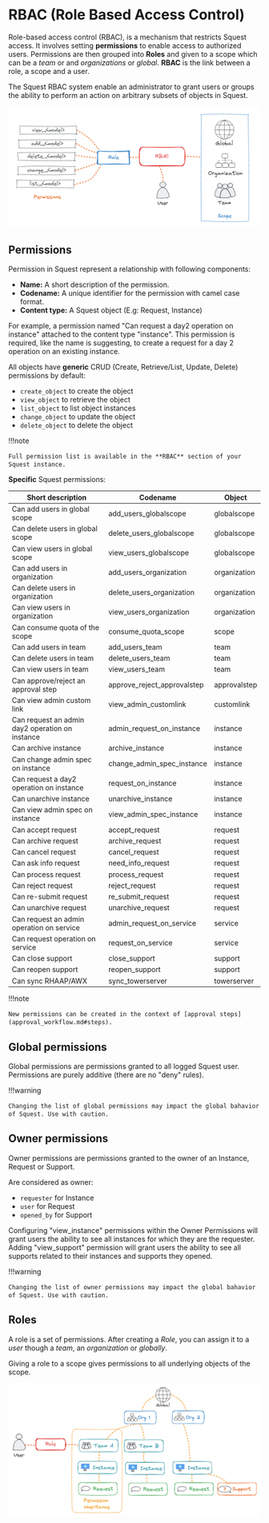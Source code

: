 # RBAC (Role Based Access Control)

Role-based access control (RBAC), is a mechanism that restricts Squest access.
It involves setting **permissions** to enable access to authorized users. Permissions are then grouped
into **Roles** and given to a scope which can be a _team_ or and _organizations_ or _global_. **RBAC** is the link between a role, a scope and a user.

The Squest RBAC system enable an administrator to grant users or groups the ability to perform an action
on arbitrary subsets of objects in Squest.

![rbac](../../images/rbac.png)

## Permissions

Permission in Squest represent a relationship with following components:

- **Name:** A short description  of the permission.
- **Codename:** A unique identifier for the permission with camel case format.
- **Content type:** A Squest object (E.g: Request, Instance)

For example, a permission named "Can request a day2 operation on instance" attached to the content type "instance".
This permission is required, like the name is suggesting, to create a request for a day 2 operation on an existing instance.

All objects have **generic** CRUD (Create, Retrieve/List, Update, Delete) permissions by default:

- `create_object` to create the object
- `view_object` to retrieve the object
- `list_object` to list object instances
- `change_object` to update the object
- `delete_object` to delete the object

!!!note

    Full permission list is available in the **RBAC** section of your Squest instance.

**Specific** Squest permissions:

| Short description                               | Codename                    | Object       |
| ----------------------------------------------- | --------------------------- | ------------ |
| Can add users in global scope                   | add_users_globalscope       | globalscope  |
| Can delete users in global scope                | delete_users_globalscope    | globalscope  |
| Can view users in global scope                  | view_users_globalscope      | globalscope  |
| Can add users in organization                   | add_users_organization      | organization |
| Can delete users in organization                | delete_users_organization   | organization |
| Can view users in organization                  | view_users_organization     | organization |
| Can consume quota of the scope                  | consume_quota_scope         | scope        |
| Can add users in team                           | add_users_team              | team         |
| Can delete users in team                        | delete_users_team           | team         |
| Can view users in team                          | view_users_team             | team         |
| Can approve/reject an approval step             | approve_reject_approvalstep | approvalstep |
| Can view admin custom link                      | view_admin_customlink       | customlink   |
| Can request an admin day2 operation on instance | admin_request_on_instance   | instance     |
| Can archive instance                            | archive_instance            | instance     |
| Can change admin spec on instance               | change_admin_spec_instance  | instance     |
| Can request a day2 operation on instance        | request_on_instance         | instance     |
| Can unarchive instance                          | unarchive_instance          | instance     |
| Can view admin spec on instance                 | view_admin_spec_instance    | instance     |
| Can accept request                              | accept_request              | request      |
| Can archive request                             | archive_request             | request      |
| Can cancel request                              | cancel_request              | request      |
| Can ask info request                            | need_info_request           | request      |
| Can process request                             | process_request             | request      |
| Can reject request                              | reject_request              | request      |
| Can re-submit request                           | re_submit_request           | request      |
| Can unarchive request                           | unarchive_request           | request      |
| Can request an admin operation on service       | admin_request_on_service    | service      |
| Can request operation on service                | request_on_service          | service      |
| Can close support                               | close_support               | support      |
| Can reopen support                              | reopen_support              | support      |
| Can sync RHAAP/AWX                              | sync_towerserver            | towerserver  |

!!!note

    New permissions can be created in the context of [approval steps](approval_workflow.md#steps). 

## Global permissions

Global permissions are permissions granted to all logged Squest user. Permissions are purely additive (there are no "deny" rules).

!!!warning

    Changing the list of global permissions may impact the global bahavior of Squest. Use with caution.

## Owner permissions

Owner permissions are permissions granted to the owner of an Instance, Request or Support.

Are considered as owner:

 * `requester` for Instance
 * `user` for Request
 * `opened_by` for Support

Configuring "view_instance" permissions within the Owner Permissions will grant users the ability to see all instances for which they are the requester.  
Adding "view_support" permission will grant users the ability to see all supports related to their instances and supports they opened.

!!!warning

    Changing the list of owner permissions may impact the global bahavior of Squest. Use with caution.

## Roles

A role is a set of permissions.
After creating a _Role_, you can assign it to a _user_ though a _team_, an _organization_ or _globally_.

Giving a role to a scope gives permissions to all underlying objects of the scope.

![permissions](../../images/permissions.png)
